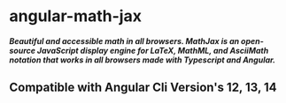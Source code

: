 # angular-math-jax

##### Beautiful and accessible math in all browsers. MathJax is an open-source JavaScript display engine for LaTeX, MathML, and AsciiMath notation that works in all browsers made with Typescript and Angular.

## Compatible with Angular Cli Version's 12, 13, 14
